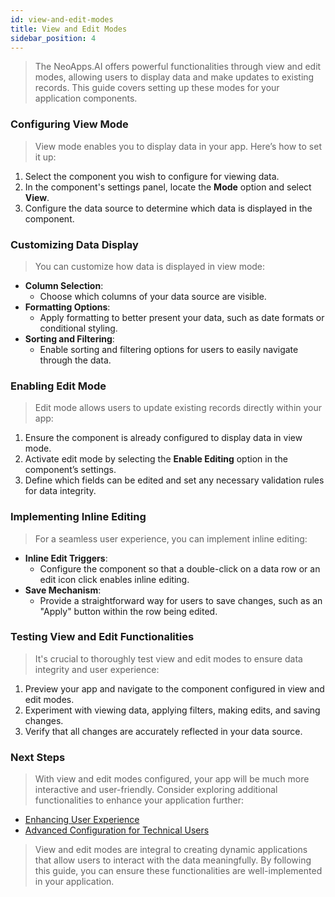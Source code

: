 ```yaml
---
id: view-and-edit-modes
title: View and Edit Modes
sidebar_position: 4
---
```



> The NeoApps.AI offers powerful functionalities through view and edit modes, allowing users to display data and make updates to existing records. This guide covers setting up these modes for your application components.

### Configuring View Mode

> View mode enables you to display data in your app. Here’s how to set it up:

1. Select the component you wish to configure for viewing data.
2. In the component's settings panel, locate the **Mode** option and select **View**.
3. Configure the data source to determine which data is displayed in the component.

<!-- ![View Mode Configuration](/img/neoapps_ai_logo.png) -->

### Customizing Data Display

> You can customize how data is displayed in view mode:

- **Column Selection**: 
    - Choose which columns of your data source are visible.
- **Formatting Options**: 
    - Apply formatting to better present your data, such as date formats or conditional styling.
- **Sorting and Filtering**: 
    - Enable sorting and filtering options for users to easily navigate through the data.

<!-- ![Customizing Data Display](/img/neoapps_ai_logo.png) -->

### Enabling Edit Mode

> Edit mode allows users to update existing records directly within your app:

1. Ensure the component is already configured to display data in view mode.
2. Activate edit mode by selecting the **Enable Editing** option in the component’s settings.
3. Define which fields can be edited and set any necessary validation rules for data integrity.

<!-- ![Enabling Edit Mode](/img/neoapps_ai_logo.png) -->

### Implementing Inline Editing

> For a seamless user experience, you can implement inline editing:

- **Inline Edit Triggers**: 
    - Configure the component so that a double-click on a data row or an edit icon click enables inline editing.
- **Save Mechanism**: 
    - Provide a straightforward way for users to save changes, such as an "Apply" button within the row being edited.

<!-- ![Implementing Inline Editing](/img/neoapps_ai_logo.png) -->

### Testing View and Edit Functionalities

> It's crucial to thoroughly test view and edit modes to ensure data integrity and user experience:

1. Preview your app and navigate to the component configured in view and edit modes.
2. Experiment with viewing data, applying filters, making edits, and saving changes.
3. Verify that all changes are accurately reflected in your data source.

<!-- ![Testing View and Edit Functionalities](/img/neoapps_ai_logo.png) -->

### Next Steps

> With view and edit modes configured, your app will be much more interactive and user-friendly. Consider exploring additional functionalities to enhance your application further:

- [Enhancing User Experience](/docs/dnd-usage/enhancing-user-experience)
- [Advanced Configuration for Technical Users](/docs/dnd-usage/advanced-configuration)

> View and edit modes are integral to creating dynamic applications that allow users to interact with the data meaningfully. By following this guide, you can ensure these functionalities are well-implemented in your application.
